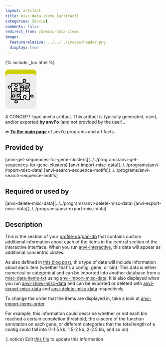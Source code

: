 ```yaml
---
layout: artifact
title: misc-data-items [artifact]
categories: [anvio]
comments: false
redirect_from: /m/misc-data-items
image:
  featurerelative: ../../../images/header.png
  display: true
---
```



{% include _toc.html %}


<img src="../../images/icons/CONCEPT.png" alt="CONCEPT" style="width:100px; border:none" />

A CONCEPT-type anvi'o artifact. This artifact is typically generated, used, and/or exported **by anvi'o** (and not provided by the user)..

🔙 **[To the main page](../../)** of anvi'o programs and artifacts.

## Provided by


<p style="text-align: left" markdown="1"><span class="artifact-p">[anvi-get-sequences-for-gene-clusters](../../programs/anvi-get-sequences-for-gene-clusters)</span> <span class="artifact-p">[anvi-import-misc-data](../../programs/anvi-import-misc-data)</span> <span class="artifact-p">[anvi-search-sequence-motifs](../../programs/anvi-search-sequence-motifs)</span></p>


## Required or used by


<p style="text-align: left" markdown="1"><span class="artifact-r">[anvi-delete-misc-data](../../programs/anvi-delete-misc-data)</span> <span class="artifact-r">[anvi-export-misc-data](../../programs/anvi-export-misc-data)</span></p>


## Description

This is the section of your <span class="artifact-n">[profile-db](/help/main/artifacts/profile-db)</span>/<span class="artifact-n">[pan-db](/help/main/artifacts/pan-db)</span> that contains custom additional information about each of the items in the central section of the interactive interface. When you run <span class="artifact-p">[anvi-interactive](/help/main/programs/anvi-interactive)</span>, this data will appear as additional concentric circles. 

As also defined in [this blog post](http://merenlab.org/2017/12/11/additional-data-tables/#views-items-layers-orders-some-anvio-terminology), this type of data will include information about each item (whether that's a contig, gene, or bin). This data is either numerical or categorical and can be imported into another database from a <span class="artifact-n">[misc-data-items-txt](/help/main/artifacts/misc-data-items-txt)</span> using <span class="artifact-p">[anvi-import-misc-data](/help/main/programs/anvi-import-misc-data)</span>. It is also displayed when you run <span class="artifact-p">[anvi-show-misc-data](/help/main/programs/anvi-show-misc-data)</span> and can be exported or deleted with <span class="artifact-p">[anvi-export-misc-data](/help/main/programs/anvi-export-misc-data)</span> and <span class="artifact-p">[anvi-delete-misc-data](/help/main/programs/anvi-delete-misc-data)</span> respectively. 

To change the order that the items are displayed in, take a look at <span class="artifact-p">[anvi-import-items-order](/help/main/programs/anvi-import-items-order)</span>.

For example, this information could describe whether or not each bin reached a certain completion threshold, the e-score of the function annotation on each gene, or different categories that the total length of a contig could fall into (1-1.5 kb, 1.5-2 kb, 2-2.5 kb, and so on). 


{:.notice}
Edit [this file](https://github.com/merenlab/anvio/tree/master/anvio/docs/artifacts/misc-data-items.md) to update this information.

